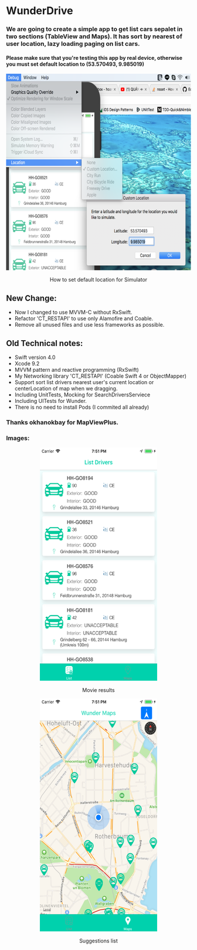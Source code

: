 # WunderDrive 

### We are going to create a simple app to get list cars sepalet in two sections (TableView and Maps). It has sort by nearest of user location, lazy loading paging on list cars.

#### Please make sure that you're testing this app by real device, otherwise you must set default location to (53.570493, 9.985019)
<p align="center">
  <img width="520" height="536" src="images/Howto.png"/>
</p>
<p align="center"> How to set default location for Simulator </p>

## New Change:
 - Now I changed to use MVVM-C without RxSwift.
 - Refactor 'CT_RESTAPI' to use only Alamofire and Coable.
 - Remove all unused files and use less frameworks as possible.

## Old Technical notes: 
 - Swift version 4.0
 - Xcode 9.2
 - MVVM pattern and reactive programming (RxSwift)
 - My Networking library 'CT_RESTAPI' (Coable Swift 4 or ObjectMapper)
 - Support sort list drivers nearest user's current location or centerLocation of map when we dragging.
 - Including UnitTests, Mocking for SearchDriversServiece
 - Including UITests for Wunder.
 - There is no need to install Pods (I commited all already)

### Thanks okhanokbay for MapViewPlus.

### Images:

<p align="center">
  <img width="320" height="636" src="images/Section1.png"/>
</p>
<p align="center"> Movie results </p>

<p align="center">
  <img width="320" height="636" src="images/Section2.png"/>
</p>
<p align="center"> Suggestions list </p>
 
